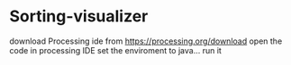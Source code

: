 # Sorting-visualizer
download Processing ide from https://processing.org/download
open the code in processing IDE
set the enviroment to java...
run it
